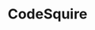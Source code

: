 ---
title: 'CodeSquire'
description: 'Turn your thoughts into code'
link: 'https://codesquire.ai/'
# imageURL: ''
---